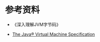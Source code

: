 # 参考资料

+ 《深入理解JVM字节码》

+ [The Java® Virtual Machine Specification](https://docs.oracle.com/javase/specs/jvms/se8/html/index.html)

